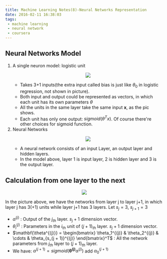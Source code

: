 ```yaml
---
title: Machine Learning Notes(8)-Neural Networks Representation
date: 2016-02-11 16:38:03
tags: 
 - machine learning
 - neural network
 - coursera
---
```


<!--more-->

## Neural Networks Model
1. A single neuron model: logistic unit <p align="center"> <img src="http://my-imgshare.oss-cn-shenzhen.aliyuncs.com/NN0.png" /> </p>
   - Takes 3+1 inputs(the extra input called bias is just like $\theta_0$ in logistic regression, not shown in picture).
   - Both input and output could be represented as vectors, in which each unit has its own parameters $\theta$
   - All the units in the same layer take the same input $\mathbf{x}$, as the pic shows.
   - Each unit has only one output: $sigmoid(\theta^T x)$. Of course there're other choices for sigmoid function.
2. Neural Networks <p align="center"> <img src="http://my-imgshare.oss-cn-shenzhen.aliyuncs.com/NN2_5.png" /> </p>
   - A neural network consists of an input Layer, an output layer and hidden layers.
   - In the model above, layer 1 is input layer, 2 is hidden layer and 3 is the output layer.

<!--more-->

## Calculation from one layer to the next
<p align="center"> <img src="http://my-imgshare.oss-cn-shenzhen.aliyuncs.com/NN2.png" /> </p>

In the picture above, we have the networks from layer j to layer j+1, in which layer j has 3(+1) units while layer j+1 has 3 layers. Let $s_j = 3$, $s_{j+1} = 3$
   - $\alpha^{(j)}$ : Output of the $j_{th}$ layer. $s_j + 1$ dimension vector.
   - $\theta_i^{(j)}$ : Parameters in the $i_{th}$ unit of ${(j+1)}_{th}$ layer. $s_j + 1$ dimension vector.
   - $\mathbf{\theta^{(j)}} = \begin{bmatrix} \theta_1^{(j)} & \theta_2^{(j)} & \cdots & \theta_{s_(j + 1)}^{(j)} \end{bmatrix}^T$ : All the network parameters from $j_{th}$ layer to ${(j+1)}_{th}$ layer.
   - We have: $\alpha^{(j+1)} = sigmoid(\mathbf{\theta^{(j)}}\alpha^{(j)})$ add $\alpha_0^{(j+1)}$

